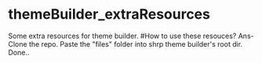 # themeBuilder_extraResources
Some extra resources for theme builder.
#How to use these resouces?
Ans- Clone the repo. Paste the "files" folder into shrp theme builder's root dir.
Done..
